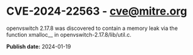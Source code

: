 # CVE-2024-22563 - cve@mitre.org

openvswitch 2.17.8 was discovered to contain a memory leak via the function xmalloc__ in openvswitch-2.17.8/lib/util.c.

**Publish date:** 2024-01-19
